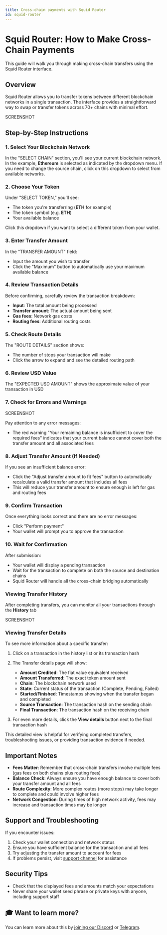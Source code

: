 ```yaml
---
title: Cross-chain payments with Squid Router
id: squid-router
---
```



# Squid Router: How to Make Cross-Chain Payments

This guide will walk you through making cross-chain transfers using the Squid Router interface.

## Overview

Squid Router allows you to transfer tokens between different blockchain networks in a single transaction. The interface provides a straightforward way to swap or transfer tokens across 70+ chains with minimal effort.

SCREENSHOT

## Step-by-Step Instructions

### 1. Select Your Blockchain Network

In the "SELECT CHAIN" section, you'll see your current blockchain network. In the example, **Ethereum** is selected as indicated by the dropdown menu. If you need to change the source chain, click on this dropdown to select from available networks.

### 2. Choose Your Token

Under "SELECT TOKEN," you'll see:

- The token you're transferring (**ETH** for example)
- The token symbol (e.g. **ETH**)
- Your available balance

Click this dropdown if you want to select a different token from your wallet.

### 3. Enter Transfer Amount

In the "TRANSFER AMOUNT" field:

- Input the amount you wish to transfer
- Click the "Maximum" button to automatically use your maximum available balance

### 4. Review Transaction Details

Before confirming, carefully review the transaction breakdown:

- **Input**: The total amount being processed
- **Transfer amount**: The actual amount being sent
- **Gas fees**: Network gas costs
- **Routing fees**: Additional routing costs

### 5. Check Route Details

The "ROUTE DETAILS" section shows:

- The number of stops your transaction will make
- Click the arrow to expand and see the detailed routing path

### 6. Review USD Value

The "EXPECTED USD AMOUNT" shows the approximate value of your transaction in USD

### 7. Check for Errors and Warnings

SCREENSHOT

Pay attention to any error messages:

- The red warning "Your remaining balance is insufficient to cover the required fees" indicates that your current balance cannot cover both the transfer amount and all associated fees

### 8. Adjust Transfer Amount (If Needed)

If you see an insufficient balance error:

- Click the "Adjust transfer amount to fit fees" button to automatically recalculate a valid transfer amount that includes all fees
- This will reduce your transfer amount to ensure enough is left for gas and routing fees

### 9. Confirm Transaction

Once everything looks correct and there are no error messages:

- Click "Perform payment"
- Your wallet will prompt you to approve the transaction

### 10. Wait for Confirmation

After submission:

- Your wallet will display a pending transaction
- Wait for the transaction to complete on both the source and destination chains
- Squid Router will handle all the cross-chain bridging automatically

### Viewing Transfer History

After completing transfers, you can monitor all your transactions through the **History** tab

SCREENSHOT

### Viewing Transfer Details

To see more information about a specific transfer:

1. Click on a transaction in the history list or its transaction hash
2. The Transfer details page will show:
   - **Amount Credited**: The fiat value equivalent received
   - **Amount Transferred**: The exact token amount sent
   - **Chain**: The blockchain network used
   - **State**: Current status of the transaction (Complete, Pending, Failed)
   - **Started/Finished**: Timestamps showing when the transfer began and completed
   - **Source Transaction**: The transaction hash on the sending chain
   - **Final Transaction**: The transaction hash on the receiving chain

3. For even more details, click the **View details** button next to the final transaction hash

This detailed view is helpful for verifying completed transfers, troubleshooting issues, or providing transaction evidence if needed.

## Important Notes

- **Fees Matter**: Remember that cross-chain transfers involve multiple fees (gas fees on both chains plus routing fees)
- **Balance Check**: Always ensure you have enough balance to cover both your transfer amount and all fees
- **Route Complexity**: More complex routes (more stops) may take longer to complete and could involve higher fees
- **Network Congestion**: During times of high network activity, fees may increase and transaction times may be longer

## Support and Troubleshooting

If you encounter issues:

1. Check your wallet connection and network status
2. Ensure you have sufficient balance for the transaction and all fees
3. Try adjusting the transfer amount to account for fees
4. If problems persist, visit [support channel](https://discord.com/invite/cudos) for assistance

## Security Tips

- Check that the displayed fees and amounts match your expectations
- Never share your wallet seed phrase or private keys with anyone, including support staff

## 🎓 Want to learn more?

You can learn more about this by [joining our Discord](https://discord.com/invite/cudos) or [Telegram](https://t.me/cudostelegram).
